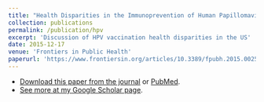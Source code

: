 ```yaml
---
title: "Health Disparities in the Immunoprevention of Human Papillomavirus Infection and Associated Malignancies"
collection: publications
permalink: /publication/hpv
excerpt: 'Discussion of HPV vaccination health disparities in the US'
date: 2015-12-17
venue: 'Frontiers in Public Health'
paperurl: 'https://www.frontiersin.org/articles/10.3389/fpubh.2015.00256/full'
---
```


- [Download this paper from the journal](https://www.frontiersin.org/articles/10.3389/fpubh.2015.00256/full)
or [PubMed](https://www.ncbi.nlm.nih.gov/pubmed/26734596).
- [See more at my Google Scholar page](https://scholar.google.com/citations?user=dmvK2MkAAAAJ).
